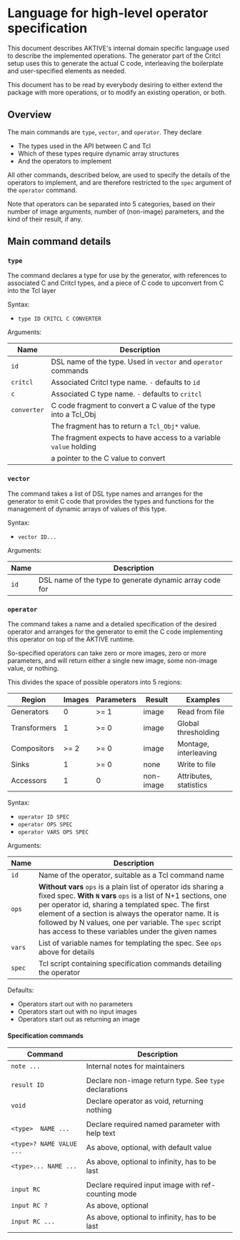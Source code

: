 # Language for high-level operator specification

This document describes AKTIVE's internal domain specific language used to describe the implemented
operations. The generator part of the Critcl setup uses this to generate the actual C code,
interleaving the boilerplate and user-specified elements as needed.

This document has to be read by everybody desiring to either extend the package with more
operations, or to modify an existing operation, or both.

## Overview

The main commands are `type`, `vector`, and `operator`.
They declare

  - The types used in the API between C and Tcl
  - Which of these types require dynamic array structures
  - And the operators to implement

All other commands, described below, are used to specify the details of the operators to implement,
and are therefore restricted to the `spec` argument of the `operator` command.

Note that operators can be separated into 5 categories, based on their number of image arguments,
number of (non-image) parameters, and the kind of their result, if any.

## Main command details

### `type`

The command declares a type for use by the generator, with references to associated C and Critcl
types, and a piece of C code to upconvert from C into the Tcl layer

Syntax:

  - `type ID CRITCL C CONVERTER`

Arguments:

|Name           |Description                                                            |
|---            |---                                                                    |
|`id`           |DSL name of the type. Used in `vector` and `operator` commands         |
|`critcl`       |Associated Critcl type name. `-` defaults to `id`                      |
|`c`            |Associated C type name. `-` defaults to `critcl`                       |
|`converter`    |C code fragment to convert a C value of the type into a Tcl_Obj        |
|               |The fragment has to return a `Tcl_Obj*` value.                         |
|               |The fragment expects to have access to a variable `value` holding      |
|               |a pointer to the C value to convert                                    |

### `vector`

The command takes a list of DSL type names and arranges for the generator to emit C code that
provides the types and functions for the management of dynamic arrays of values of this type.

Syntax:

  - `vector ID...`

Arguments:

|Name           |Description                                            |
|---            |---                                                    |
|`id`           |DSL name of the type to generate dynamic array code for|

### `operator`

The command takes a name and a detailed specification of the desired operator and arranges for the
generator to emit the C code implementing this operator on top of the AKTIVE runtime.

So-specified operators can take zero or more images, zero or more parameters, and will return either
a single new image, some non-image value, or nothing.

This divides the space of possible operators into 5 regions:

|Region         |Images |Parameters          |Result    |Examples               |
|---            |---    |---                 |---       |---                    |
|Generators     |0      |>= 1                |image     |Read from file         |
|Transformers   |1      |>= 0                |image     |Global thresholding    |
|Compositors    |>= 2   |>= 0                |image     |Montage, interleaving  |
|Sinks          |1      |>= 0                |none      |Write to file          |
|Accessors      |1      |0                   |non-image |Attributes, statistics |

Syntax:

  - `operator ID SPEC`
  - `operator OPS SPEC`
  - `operator VARS OPS SPEC`
  
Arguments:

|Name           |Description                                                                    |
|---            |---                                                                            |
|`id`           |Name of the operator, suitable as a Tcl command name                           |
|`ops`          |__Without vars__ `ops` is a plain list of operator ids sharing a fixed spec. __With `N` vars__ `ops` is a list of N+1 sections, one per operator id, sharing a templated spec. The first element of a section is always the operator name. It is followed by N values, one per variable. The `spec` script has access to these variables under the given names |
|`vars`         |List of variable names for templating the spec. See `ops` above for details    |
|`spec`         |Tcl script containing specification commands detailing the operator            |

Defaults:

  - Operators start out with no parameters
  - Operators start out with no input images
  - Operators start out as returning an image

#### Specification commands

|Command                        |Description                                            |
|---                            |---                                                    |
|`note ...`                     |Internal notes for maintainers                         |
|                               |                                                       |
|`result ID`                    |Declare non-image return type. See `type` declarations |
|`void`                         |Declare operator as void, returning nothing            |
|                               |                                                       |
|`<type>  NAME ...`             |Declare required named parameter with help text        |
|`<type>? NAME VALUE ...`       |As above, optional, with default value                 |
|`<type>... NAME ...`           |As above, optional to infinity, has to be last         |
|                               |                                                       |
|`input RC`                     |Declare required input image with ref-counting mode    |
|`input RC ?`                   |As above, optional                                     |
|`input RC ...`                 |As above, optional to infinity, has to be last         |
